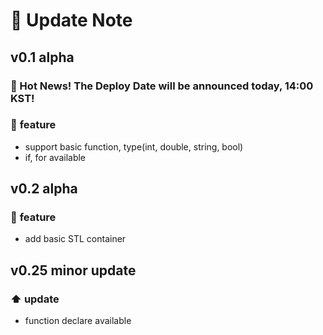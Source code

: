 # :rocket: Update Note
## v0.1 alpha
### :mega: Hot News! The Deploy Date will be announced today, 14:00 KST!
### :pencil: **feature**
- support basic function, type(int, double, string, bool)
- if, for available

## v0.2 alpha
### :pencil: **feature**
- add basic STL container

## v0.25 minor update
### :arrow_up: **update**
- function declare available

